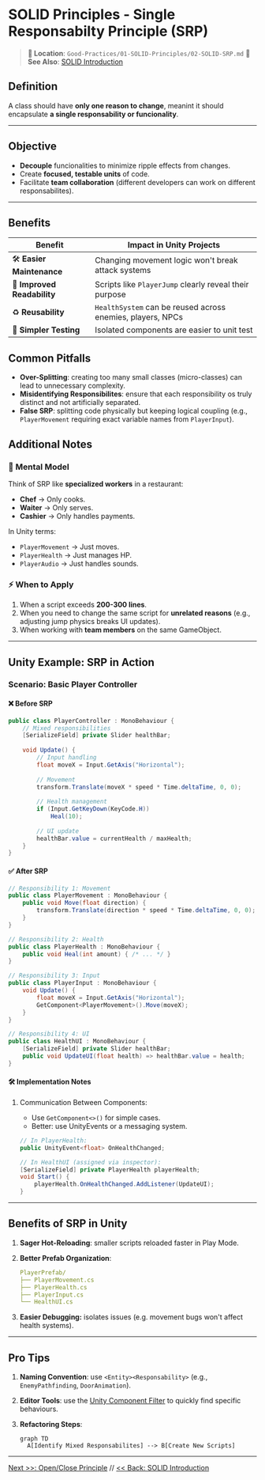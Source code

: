 # SOLID Principles - Single Responsabilty Principle (SRP)

> **📍 Location**: `Good-Practices/01-SOLID-Principles/02-SOLID-SRP.md`
> **🔗 See Also**: [SOLID Introduction](01-SOLID-Introduction.md)

## **Definition**

A class should have **only one reason to change**, meanint it should encapsulate **a single responsability or funcionality**.

---

## **Objective**

- **Decouple** funcionalities to minimize ripple effects from changes.
- Create **focused, testable units** of code.
- Facilitate **team collaboration** (different developers can work on different responsabilites).

---

## **Benefits**

| Benefit | Impact in Unity Projects |
| ------- | ------------------------ |
| 🛠️ **Easier Maintenance** | Changing movement logic won't break attack systems |
| 📖 **Improved Readability** | Scripts like `PlayerJump` clearly reveal their purpose |
| ♻️ **Reusability** | `HealthSystem` can be reused across enemies, players, NPCs |
| 🧪 **Simpler Testing** | Isolated components are easier to unit test |

## **Common Pitfalls**

- **Over-Splitting**: creating too many small classes (micro-classes) can lead to unnecessary complexity.
- **Misidentifying Responsibilites**: ensure that each responsibility os truly distinct and not artificially separated.
- **False SRP**: splitting code physically but keeping logical coupling (e.g., `PlayerMovement` requiring exact variable names from `PlayerInput`).

## **Additional Notes**

### 🧠 Mental Model

Think of SRP like **specialized workers** in a restaurant:

- **Chef** -> Only cooks.
- **Waiter** -> Only serves.
- **Cashier** -> Only handles payments.

In Unity terms:

- `PlayerMovement` -> Just moves.
- `PlayerHealth` -> Just manages HP.
- `PlayerAudio` -> Just handles sounds.

### ⚡ When to Apply

1. When a script exceeds **200-300 lines**.
1. When you need to change the same script for **unrelated reasons** (e.g., adjusting jump physics breaks UI updates).
1. When working with **team members** on the same GameObject.

---

## **Unity Example: SRP in Action**

### **Scenario**: Basic Player Controller

#### ❌ Before SRP

```csharp
public class PlayerController : MonoBehaviour {
    // Mixed responsibilities
    [SerializeField] private Slider healthBar;
    
    void Update() {
        // Input handling
        float moveX = Input.GetAxis("Horizontal");
        
        // Movement
        transform.Translate(moveX * speed * Time.deltaTime, 0, 0);
        
        // Health management
        if (Input.GetKeyDown(KeyCode.H)) 
            Heal(10);
        
        // UI update
        healthBar.value = currentHealth / maxHealth;
    }
}
```

#### ✅ After SRP

```csharp
// Responsibility 1: Movement
public class PlayerMovement : MonoBehaviour {
    public void Move(float direction) {
        transform.Translate(direction * speed * Time.deltaTime, 0, 0);
    }
}

// Responsibility 2: Health
public class PlayerHealth : MonoBehaviour {
    public void Heal(int amount) { /* ... */ }
}

// Responsibility 3: Input
public class PlayerInput : MonoBehaviour {
    void Update() {
        float moveX = Input.GetAxis("Horizontal");
        GetComponent<PlayerMovement>().Move(moveX);
    }
}

// Responsibility 4: UI
public class HealthUI : MonoBehaviour {
    [SerializeField] private Slider healthBar;
    public void UpdateUI(float health) => healthBar.value = health;
}
```

#### 🛠️ Implementation Notes

1. Communication Between Components:
    - Use `GetComponent<>()` for simple cases.
    - Better: use UnityEvents or a messaging system.

    ```csharp
    // In PlayerHealth:
    public UnityEvent<float> OnHealthChanged;

    // In HealthUI (assigned via inspector):
    [SerializeField] private PlayerHealth playerHealth;
    void Start() {
        playerHealth.OnHealthChanged.AddListener(UpdateUI);
    }
    ```

---

## **Benefits of SRP in Unity**

1. **Sager Hot-Reloading**: smaller scripts reloaded faster in Play Mode.
1. **Better Prefab Organization**:

    ```yaml
    PlayerPrefab/
    ├── PlayerMovement.cs
    ├── PlayerHealth.cs
    ├── PlayerInput.cs
    └── HealthUI.cs
    ```

1. **Easier Debugging:** isolates issues (e.g. movement bugs won't affect health systems).

---

## **Pro Tips**

1. **Naming Convention**: use `<Entity><Responsability>` (e.g., `EnemyPathfinding`, `DoorAnimation`).
1. **Editor Tools**: use the [Unity Component Filter](https://docs.unity3d.com/Manual/Searching.html) to quickly find specific behaviours.
1. **Refactoring Steps**:

    ```mermaid
    graph TD
      A[Identify Mixed Responsabilites] --> B[Create New Scripts]
    ```

---

[Next >>: Open/Close Principle](03-SOLID-OCP.md) // [<< Back: SOLID Introduction](01-SOLID-Introduction.md)

